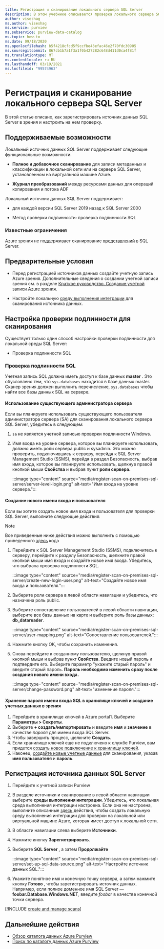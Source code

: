 ```yaml
---
title: Регистрация и сканирование локального сервера SQL Server
description: В этом учебнике описывается проверка локального сервера SQL Server с помощью локальной среды IR.
author: viseshag
ms.author: viseshag
ms.service: purview
ms.subservice: purview-data-catalog
ms.topic: how-to
ms.date: 09/18/2020
ms.openlocfilehash: b5f4218cfcd5f9ccfbe43efac46e2f70fdc30905
ms.sourcegitcommit: 867cb1b7a1f3a1f0b427282c648d411d0ca4f81f
ms.translationtype: MT
ms.contentlocale: ru-RU
ms.lasthandoff: 03/19/2021
ms.locfileid: "99574963"
---
```

# <a name="register-and-scan-an-on-premises-sql-server"></a>Регистрация и сканирование локального сервера SQL Server

В этой статье описано, как зарегистрировать источник данных SQL Server в зрения и настроить на нем проверку.

## <a name="supported-capabilities"></a>Поддерживаемые возможности

Локальный источник данных SQL Server поддерживает следующие функциональные возможности.

- **Полное и добавочное сканирование** для записи метаданных и классификации в локальной сети или на сервере SQL Server, установленном на виртуальной машине Azure.

- **Журнал преобразований** между ресурсами данных для операций копирования и потока ADF

Локальный источник данных SQL Server поддерживает:

- для каждой версии SQL Server 2019 назад к SQL Server 2000

- Метод проверки подлинности: проверка подлинности SQL

### <a name="known-limitations"></a>Известные ограничения

Azure зрения не поддерживает сканирование [представлений](/sql/relational-databases/views/views) в SQL Server.

## <a name="prerequisites"></a>Предварительные условия

- Перед регистрацией источников данных создайте учетную запись Azure зрения. Дополнительные сведения о создании учетной записи зрения см. в разделе [Краткое руководство. Создание учетной записи Azure зрения](create-catalog-portal.md).

- Настройте локальную [среду выполнения интеграции](manage-integration-runtimes.md) для сканирования источника данных.

## <a name="setting-up-authentication-for-a-scan"></a>Настройка проверки подлинности для сканирования

Существует только один способ настройки проверки подлинности для локальной среды SQL Server:

- Проверка подлинности SQL

### <a name="sql-authentication"></a>Проверка подлинности SQL

Учетная запись SQL должна иметь доступ к базе данных **master** . Это обусловлено тем, что `sys.databases` находится в базе данных master. Сканер зрения должен выполнить перечисление, `sys.databases` чтобы найти все базы данных SQL на сервере.

#### <a name="using-an-existing-server-administrator"></a>Использование существующего администратора сервера

Если вы планируете использовать существующего пользователя администратора сервера (SA) для сканирования локального сервера SQL Server, убедитесь в следующем:

1. `sa` не является учетной записью проверки подлинности Windows.

2. Имя входа на уровне сервера, которое вы планируете использовать, должно иметь роли сервера public и sysadmin. Это можно проверить, подключившись к серверу, перейдя к SQL Server Management Studio (SSMS), перейдя в раздел Безопасность, выбрав имя входа, которое вы планируете использовать, щелкнув правой кнопкой мыши **Свойства** и выбрав пункт **роли сервера**.

   :::image type="content" source="media/register-scan-on-premises-sql-server/server-level-login.png" alt-text="Имя входа на уровне сервера.":::

#### <a name="creating-a-new-login-and-user"></a>Создание нового имени входа и пользователя

Если вы хотите создать новое имя входа и пользователя для проверки SQL Server, выполните следующие действия:

> [!Note]
   > Все приведенные ниже действия можно выполнить с помощью приведенного [здесь](https://github.com/Azure/Purview-Samples/blob/master/TSQL-Code-Permissions/grant-access-to-on-prem-sql-databases.sql) кода

1. Перейдите к SQL Server Management Studio (SSMS), подключитесь к серверу, перейдите к разделу Безопасность, щелкните правой кнопкой мыши имя входа и создайте новое имя входа. Убедитесь, что выбрана проверка подлинности SQL.

   :::image type="content" source="media/register-scan-on-premises-sql-server/create-new-login-user.png" alt-text="Создайте новое имя входа и пользователя.":::

2. Выберите роли сервера в левой области навигации и убедитесь, что назначена роль public.

3. Выберите сопоставление пользователей в левой области навигации, выберите все базы данных на карте и выберите роль базы данных: **db_datareader**.

   :::image type="content" source="media/register-scan-on-premises-sql-server/user-mapping.png" alt-text="Сопоставление пользователей.":::

4. Нажмите кнопку ОК, чтобы сохранить изменения.

5. Снова перейдите к созданному пользователю, щелкнув правой кнопкой мыши и выбрав пункт **Свойства**. Введите новый пароль и подтвердите его. Выберите параметр "укажите старый пароль" и введите старый пароль. **Пароль необходимо изменить сразу после создания нового имени входа.**

   :::image type="content" source="media/register-scan-on-premises-sql-server/change-password.png" alt-text="изменение пароля.":::

#### <a name="storing-your-sql-login-password-in-a-key-vault-and-creating-a-credential-in-purview"></a>Хранение пароля имени входа SQL в хранилище ключей и создание учетных данных в зрения

1. Перейдите в хранилище ключей в Azure portal1. Выберите **Параметры > Секреты**.
1. Выберите **+ создать/импортировать** и введите **имя** и **значение** в качестве *пароля* для имени входа SQL Server.
1. Чтобы завершить процесс, щелкните **Создать**.
1. Если хранилище ключей еще не подключено к службе Purview, вам придется [создать новое подключение к хранилищу ключей](manage-credentials.md#create-azure-key-vaults-connections-in-your-azure-purview-account).
1. Наконец, [создайте новые учетные данные](manage-credentials.md#create-a-new-credential) для сканирования, указав **имя пользователя** и **пароль**.

## <a name="register-a-sql-server-data-source"></a>Регистрация источника данных SQL Server

1. Перейдите к учетной записи Purview

1. В разделе источники и сканирование в левой области навигации выберите **среды выполнения интеграции**. Убедитесь, что локальная среда выполнения интеграции настроена. Если она не настроена, выполните описанные [здесь](manage-integration-runtimes.md) действия, чтобы создать локальную среду выполнения интеграции для проверки на локальной или виртуальной машине Azure, которая имеет доступ к локальной сети.

1. В области навигации слева выберите **Источники**.

1. Нажмите кнопку **Зарегистрировать**.

1. Выберите **SQL Server** , а затем **Продолжайте**

   :::image type="content" source="media/register-scan-on-premises-sql-server/set-up-sql-data-source.png" alt-text="Настройте источник данных SQL.":::

5. Укажите понятное имя и конечную точку сервера, а затем нажмите кнопку **Готово** , чтобы зарегистрировать источник данных. Например, если полное доменное имя SQL Server — **foobar.Database.Windows.NET**, введите *foobar* в качестве конечной точки сервера.

[!INCLUDE [create and manage scans](includes/manage-scans.md)]

## <a name="next-steps"></a>Дальнейшие действия

- [Обзор каталога данных Azure Purview](how-to-browse-catalog.md)
- [Поиск по каталогу данных Azure Purview](how-to-search-catalog.md)
